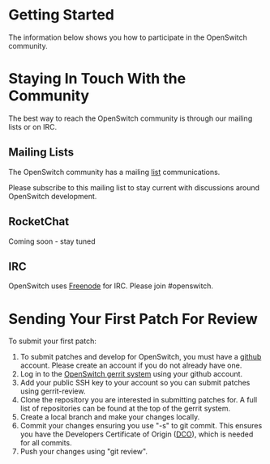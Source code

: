 <!--
      Licensed under the Apache License, Version 2.0 (the "License"); you may
      not use this file except in compliance with the License. You may obtain
      a copy of the License at

          http://www.apache.org/licenses/LICENSE-2.0

      Unless required by applicable law or agreed to in writing, software
      distributed under the License is distributed on an "AS IS" BASIS, WITHOUT
      WARRANTIES OR CONDITIONS OF ANY KIND, either express or implied. See the
      License for the specific language governing permissions and limitations
      under the License.


      Convention for heading levels in Neutron devref:
      =======  Heading 0 (reserved for the title in a document)
      -------  Heading 1
      ~~~~~~~  Heading 2
      +++++++  Heading 3
      (Avoid deeper levels because they do not render well.)
-->


Getting Started
===============

The information below shows you how to participate in the OpenSwitch community.

Staying In Touch With the Community
===================================

The best way to reach the OpenSwitch community is through our mailing lists or on IRC.

Mailing Lists
-------------

The OpenSwitch community has a mailing [list](http://lists.openswitch.net) communications.

Please subscribe to this mailing list to stay current with discussions around
OpenSwitch development.

RocketChat
---
Coming soon - stay tuned

IRC
---

OpenSwitch uses [Freenode](http://www.freenode.net/) for IRC. Please join #openswitch.

Sending Your First Patch For Review
===================================

To submit your first patch:

1. To submit patches and develop for OpenSwitch, you must have a [github](https://github.com/) account. Please create an account if you do not already have one.
2. Log in to the [OpenSwitch gerrit system](http://review.openswitch.net/) using your github account.
3. Add your public SSH key to your account so you can submit patches using
  gerrit-review.
4. Clone the repository you are interested in submitting patches for. A full
  list of repositories can be found at the top of the gerrit system.
5. Create a local branch and make your changes locally.
6. Commit your changes ensuring you use "-s" to git commit. This ensures you
  have the Developers Certificate of Origin ([DCO](http://governance.openswitch.net/governance/contributor-onboarding.html#licensing-of-contributions)), which is needed for
  all commits.
7. Push your changes using "git review".
